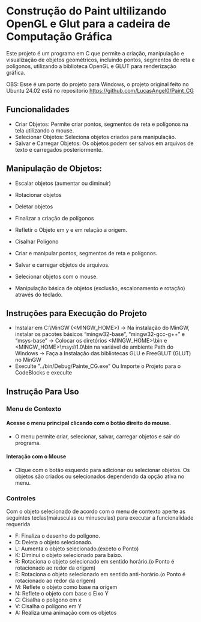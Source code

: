 # Construção do Paint ultilizando OpenGL e Glut para a cadeira de Computação Gráfica

Este projeto é um programa em C que permite a criação, manipulação e visualização de objetos geométricos, incluindo pontos, segmentos de reta e polígonos, utilizando a biblioteca OpenGL e GLUT para renderização gráfica.

OBS: Esse é um porte do projeto para Windows, o projeto original feito no Ubuntu 24.02 está no repositorio https://github.com/LucasAngel0/Paint_CG

## Funcionalidades
  - Criar Objetos: Permite criar pontos, segmentos de reta e polígonos na tela utilizando o mouse.
  - Selecionar Objetos: Seleciona objetos criados para manipulação.
  - Salvar e Carregar Objetos: Os objetos podem ser salvos em arquivos de texto 
   e carregados posteriormente.

## Manipulação de Objetos:
  - Escalar objetos (aumentar ou diminuir)
  - Rotacionar objetos
  - Deletar objetos
  - Finalizar a criação de polígonos
  - Refletir o Objeto em y e em relação a origem.
  - Cisalhar Poligono

- Criar e manipular pontos, segmentos de reta e polígonos.
- Salvar e carregar objetos de arquivos.
- Selecionar objetos com o mouse.
- Manipulação básica de objetos (exclusão, escalonamento e rotação) através do teclado.

## Instruções para Execução do Projeto

- Instalar em C:\MinGW (<MINGW_HOME>) -> Na instalação do MinGW, instalar os pacotes básicos “mingw32-base”, “mingw32-gcc-g++” e “msys-base” -> Colocar os diretórios <MINGW_HOME>\bin e <MINGW_HOME>\msys\1.0\bin na variável de ambiente Path do Windows -> Faça a Instalação das bibliotecas GLU e FreeGLUT (GLUT) no MinGW
- Execulte "../bin/Debug/Painte_CG.exe" Ou Importe o Projeto para o CodeBlocks e execulte

## Instrução Para Uso
### Menu de Contexto

  #### Acesse o menu principal clicando com o botão direito do mouse.
  - O menu permite criar, selecionar, salvar, carregar objetos e sair do programa.
  #### Interação com o Mouse
  - Clique com o botão esquerdo para adicionar ou selecionar objetos.
   Os objetos são criados ou selecionados dependendo da opção ativa no menu.

### Controles 
Com o objeto selecionado de acordo com o menu de contexto aperte as seguintes teclas(maiusculas ou minusculas)  para executar a funcionalidade requerida 
- F: Finaliza o desenho do polígono.
- D: Deleta o objeto selecionado.
- L: Aumenta o objeto selecionado.(exceto o Ponto)
- K: Diminui o objeto selecionado para baixo.
- R: Rotaciona o objeto selecionado em sentido horário.(o Ponto é rotacionado  ao redor da origem)
- E: Rotaciona o objeto selecionado em sentido anti-horário.(o Ponto é rotacionado  ao redor da origem)
- M: Reflete o objeto como base na origem
- N: Reflete o objeto com base o Eixo Y
- C: Cisalha o polígono em x
- V: Cisalha o polígono em Y
- A: Realiza uma animação com os objetos
  
  


